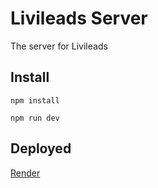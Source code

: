 # Livileads Server
The server for Livileads
## Install
```npm install```

```npm run dev```
## Deployed

[Render](https://dashboard.render.com/)
